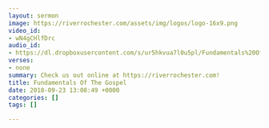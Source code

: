 ```yaml
---
layout: sermon
image: https://riverrochester.com/assets/img/logos/logo-16x9.png
video_id:
- wN4gCHlfDrc
audio_id:
- https://dl.dropboxusercontent.com/s/ur5hkvua7l0u5pl/Fundamentals%20Of%20The%20Gospel.mp3?dl=0
verses:
- none
summary: Check us out online at https://riverrochester.com!
title: Fundamentals Of The Gospel
date: 2018-09-23 13:08:49 +0000
categories: []
tags: []

---
```

